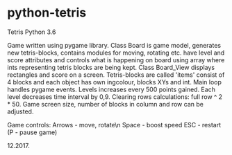 # python-tetris
Tetris Python 3.6

Game written using pygame library. Class Board is game model, generates new tetris-blocks, contains modules for moving, rotating etc.
have level and score attributes and controls what is happening on board using array where ints representing tetris blocks are being kept.
Class Board_View displays rectangles and score on a screen. Tetris-blocks are called 'items' consist of 4 blocks and each object has own ingcolour,
blocks XYs and int. Main loop handles pygame events. Levels increases every 500 points gained. Each level decreases time interval by 0,9.
Clearing rows calculations: full row ^ 2 * 50. Game screen size, number of blocks in column and row can be adjusted.

Game controls:
Arrows  - move, rotate\n
Space   - boost speed
ESC     - restart
(P       - pause game)

12.2017.
